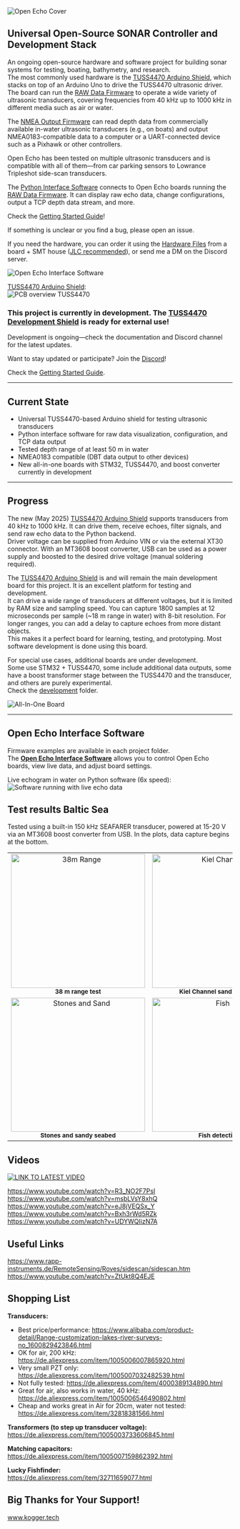 <img alt="Open Echo Cover" src="documentation/images/open_echo_logo.svg">

## Universal Open-Source SONAR Controller and Development Stack

An ongoing open-source hardware and software project for building sonar systems for testing, boating, bathymetry, and research.  
The most commonly used hardware is the [TUSS4470 Arduino Shield](TUSS4470_shield_002/), which stacks on top of an Arduino Uno to drive the TUSS4470 ultrasonic driver.  
The board can run the [RAW Data Firmware](TUSS4470_shield_002/getting_started_TUSS4470_firmware.md) to operate a wide variety of ultrasonic transducers, covering frequencies from 40 kHz up to 1000 kHz in different media such as air or water.  

The [NMEA Output Firmware](TUSS4470_shield_002/arduino/NMEA_DBT_OUT/NMEA_DBT_OUT.ino) can read depth data from commercially available in-water ultrasonic transducers (e.g., on boats) and output NMEA0183-compatible data to a computer or a UART-connected device such as a Pixhawk or other controllers.  

Open Echo has been tested on multiple ultrasonic transducers and is compatible with all of them—from car parking sensors to Lowrance Tripleshot side-scan transducers.  

The [Python Interface Software](TUSS4470_shield_002/getting_started_interface.md) connects to Open Echo boards running the [RAW Data Firmware](TUSS4470_shield_002/getting_started_TUSS4470_firmware.md). It can display raw echo data, change configurations, output a TCP depth data stream, and more.  

Check the [Getting Started Guide](TUSS4470_shield_002/README.md)!  

If something is unclear or you find a bug, please open an issue.  

If you need the hardware, you can order it using the [Hardware Files](TUSS4470_shield_002/TUSS4470_shield_hardware/TUSS4470_shield) from a board + SMT house ([JLC recommended](https://jlcpcb.com/?from=Neumi)), or send me a DM on the Discord server.  

<img alt="Open Echo Interface Software" src="/documentation/images/echo_software_screenshot.jpg">

[TUSS4470 Arduino Shield](TUSS4470_shield_002/):  
<img alt="PCB overview TUSS4470" src="/TUSS4470_shield_002/TUSS4470_shield_hardware/images/top.jpg">

### This project is currently in development. The [TUSS4470 Development Shield](TUSS4470_shield_002/) is ready for external use!  
Development is ongoing—check the documentation and Discord channel for the latest updates.  

Want to stay updated or participate? Join the [Discord](https://discord.com/invite/rerCyqAcrw)!  

Check the [Getting Started Guide](TUSS4470_shield_002/README.md).  

--------
## Current State
- Universal TUSS4470-based Arduino shield for testing ultrasonic transducers  
- Python interface software for raw data visualization, configuration, and TCP data output  
- Tested depth range of at least 50 m in water  
- NMEA0183 compatible (DBT data output to other devices)  
- New all-in-one boards with STM32, TUSS4470, and boost converter currently in development  

--------
## Progress

The new (May 2025) [TUSS4470 Arduino Shield](TUSS4470_shield_002/) supports transducers from 40 kHz to 1000 kHz. It can drive them, receive echoes, filter signals, and send raw echo data to the Python backend.  
Driver voltage can be supplied from Arduino VIN or via the external XT30 connector. With an MT3608 boost converter, USB can be used as a power supply and boosted to the desired drive voltage (manual soldering required).  

The [TUSS4470 Arduino Shield](TUSS4470_shield_002/) is and will remain the main development board for this project. It is an excellent platform for testing and development.  
It can drive a wide range of transducers at different voltages, but it is limited by RAM size and sampling speed. You can capture 1800 samples at 12 microseconds per sample (~18 m range in water) with 8-bit resolution. For longer ranges, you can add a delay to capture echoes from more distant objects.  
This makes it a perfect board for learning, testing, and prototyping. Most software development is done using this board.  

For special use cases, additional boards are under development.  
Some use STM32 + TUSS4470, some include additional data outputs, some have a boost transformer stage between the TUSS4470 and the transducer, and others are purely experimental.  
Check the [development](development) folder.  

<img alt="All-In-One Board" src="/documentation/images/all-in-one-x1.jpg">

--------
## Open Echo Interface Software

Firmware examples are available in each project folder.  
The [**Open Echo Interface Software**](TUSS4470_shield_002/echo_interface.py) allows you to control Open Echo boards, view live data, and adjust board settings.  

Live echogram in water on Python software (6x speed):  
<img alt="Software running with live echo data" src="documentation/images/echogram_fast.gif">

## Test results Baltic Sea
Tested using a built-in 150 kHz SEAFARER transducer, powered at 15-20 V via an MT3608 boost converter from USB. In the plots, data capture begins at the bottom.

<table>
  <tr>
    <td align="center">
      <img src="documentation/images/baltic_sea_tests/38m_range.png" alt="38m Range" width="300"/><br/>
      <sub><b>38 m range test</b></sub>
    </td>
    <td align="center">
      <img src="documentation/images/baltic_sea_tests/kiel_channel.png" alt="Kiel Channel" width="300"/><br/>
      <sub><b>Kiel Channel sand and mud</b></sub>
    </td>
    <td align="center">
      <img src="documentation/images/baltic_sea_tests/stollergrund.png" alt="Stollergrund" width="300"/><br/>
      <sub><b>Slope near Stollergrund</b></sub>
    </td>
  </tr>
  <tr>
    <td align="center">
      <img src="documentation/images/baltic_sea_tests/stones_sand.png" alt="Stones and Sand" width="300"/><br/>
      <sub><b>Stones and sandy seabed</b></sub>
    </td>
    <td align="center">
      <img src="documentation/images/baltic_sea_tests/fish.png" alt="Fish" width="300"/><br/>
      <sub><b>Fish detection</b></sub>
    </td>
    <td align="center">
      <img src="documentation/images/baltic_sea_tests/multi_reflections_seaweed.png" alt="Multiple Reflections" width="300"/><br/>
      <sub><b>Multiple reflections and seaweed</b></sub>
    </td>
  </tr>
  
</table>

## Videos

[![LINK TO LATEST VIDEO](https://img.youtube.com/vi/R3_NO2F7PsI/maxresdefault.jpg)](https://www.youtube.com/watch?v=R3_NO2F7PsI)

https://www.youtube.com/watch?v=R3_NO2F7PsI  
https://www.youtube.com/watch?v=msbLVsY8xhQ  
https://www.youtube.com/watch?v=eJ8jVEQSx_Y  
https://www.youtube.com/watch?v=Bxh3rWd5RZk  
https://www.youtube.com/watch?v=UDYWQIizN7A  

## Useful Links
https://www.rapp-instruments.de/RemoteSensing/Roves/sidescan/sidescan.htm  
https://www.youtube.com/watch?v=ZtUkt8Q4EJE  

## Shopping List

**Transducers:**  
- Best price/performance: https://www.alibaba.com/product-detail/Range-customization-lakes-river-surveys-no_1600829423846.html  
- OK for air, 200 kHz: https://de.aliexpress.com/item/1005006007865920.html  
- Very small PZT only: https://de.aliexpress.com/item/1005007032482539.html  
- Not fully tested: https://de.aliexpress.com/item/4000389134890.html  
- Great for air, also works in water, 40 kHz: https://de.aliexpress.com/item/1005006546490802.html
- Cheap and works great in Air for 20cm, water not tested: https://de.aliexpress.com/item/32818381566.html

**Transformers (to step up transducer voltage):**  
https://de.aliexpress.com/item/1005003733606845.html  

**Matching capacitors:**  
https://de.aliexpress.com/item/1005007159862392.html  

**Lucky Fishfinder:**  
https://de.aliexpress.com/item/32711659077.html  

## Big Thanks for Your Support!
www.kogger.tech
